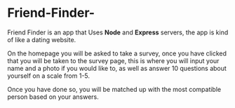 # Friend-Finder-

Friend Finder is an app that
Uses **Node** and **Express** servers, 
the app is kind of like a dating
website.

On the homepage you will be asked to take a survey, once you have clicked that 
you will be taken to the survey page, this is where you will input your name
and a photo if you would like to, as well as answer 10 questions about 
yourself on a scale from 1-5.

Once you have done so, you will be matched up with the most compatible person
based on your answers.
